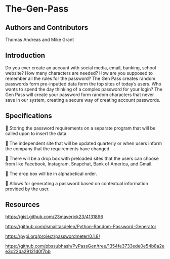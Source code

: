 # The-Gen-Pass

## Authors and Contributors
 Thomas Andreas and Mike Grant
 
## Introduction
Do you ever create an account with social media, email, banking, school website? How many characters are needed? How are you supposed to remember all the rules for the password? 
The Gen Pass creates random passwords form pre-inputted data form the top sites of today’s users. Who wants to spend the day thinking of a complex password for your login? The Gen Pass will create your password form random characters that never save in our system, creating a secure way of creating account passwords.  

## Specifications
	Storing the password requirements on a separate program that will be called upon to insert the data.

	The independent site that will be updated quarterly or when users inform the company that the requirements have changed.

	There will be a drop box with preloaded sites that the users can choose from like Facebook, Instagram, Snapchat, Bank of America, and Gmail.

	The drop box will be in alphabetical order.

	Allows for generating a password based on contextual information provided by the user.

## Resources
https://gist.github.com/23maverick23/4131896

https://github.com/ismailtasdelen/Python-Random-Password-Generator

https://pypi.org/project/passwordmeter/0.1.8/

https://github.com/pbssubhash/PyPassGen/tree/1354fe3733ede0e54b8a2ee3c22da29121d0f7bb
